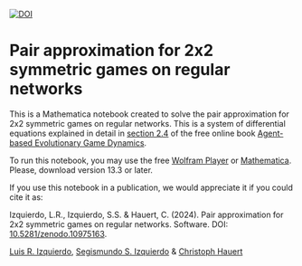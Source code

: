 [![DOI](https://zenodo.org/badge/DOI/10.5281/zenodo.10975163.svg)](https://doi.org/10.5281/zenodo.10975163)

# Pair approximation for 2x2 symmetric games on regular networks

This is a Mathematica notebook created to solve the pair approximation for 2x2 symmetric games on regular networks. This is a system of differential equations explained in detail in [section 2.4](https://wisc.pb.unizin.org/agent-based-evolutionary-game-dynamics/chapter/2-4/) of the free online book [Agent-based Evolutionary Game Dynamics](https://wisc.pb.unizin.org/agent-based-evolutionary-game-dynamics/).

To run this notebook, you may use the free [Wolfram Player](https://www.wolfram.com/player/) or [Mathematica](https://www.wolfram.com/mathematica/). Please, download version 13.3 or later.

If you use this notebook in a publication, we would appreciate it if you could cite it as:

Izquierdo, L.R., Izquierdo, S.S. & Hauert, C. (2024). Pair approximation for 2x2 symmetric games on regular networks. Software. DOI: [10.5281/zenodo.10975163](https://doi.org/10.5281/zenodo.10975163). 

[Luis R. Izquierdo](http://luis.izqui.org), [Segismundo S. Izquierdo](http://segis.izqui.org) & [Christoph Hauert](https://personal.math.ubc.ca/~hauert/)
